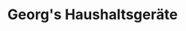 ---
title: "Georg's Haushaltsgeräte"
url: /freiburg-im-breisgau/georgs-haushaltsgeraete/
shop: Küchen
---